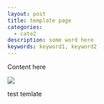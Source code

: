 ```yaml
---
layout: post
title: template page
categories:
  - cate2
description: some word here
keywords: keyword1, keyword2
---
```


Content here

![](assets/template/image-20230918211959201.png)

test temlate